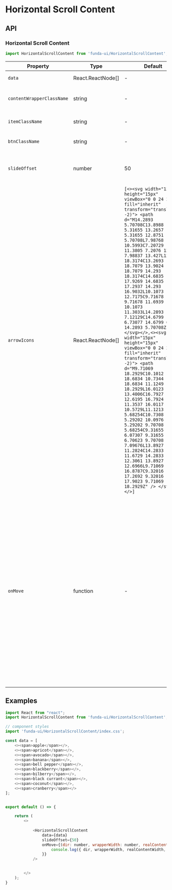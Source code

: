 # Horizontal Scroll Content


## API

### Horizontal Scroll Content
```js
import HorizontalScrollContent from 'funda-ui/HorizontalScrollContent';
```
| Property | Type | Default | Description | Required |
| --- | --- | --- | --- | --- |
| `data` | React.ReactNode[]  | - | Set a default value | - |
| `contentWrapperClassName` | string | - | The class name of the content wrapper. for `<ul>` | - |
| `itemClassName` | string | - | The class name of each item. for `<li>` | - |
| `btnClassName` | string | - | The class name of button. for `<button>` | - |
| `slideOffset` | number  | 50 | The speed of horizontal line scrolling, the value is one pixel length. | - |
| `arrowIcons` | React.ReactNode[] | `[<><svg width="15px" height="15px" viewBox="0 0 24 24" fill="inherit" transform="translate(0 -2)"> <path d="M14.2893 5.70708C13.8988 5.31655 13.2657 5.31655 12.8751 5.70708L7.98768 10.5993C7.20729 11.3805 7.2076 12.6463 7.98837 13.427L12.8787 18.3174C13.2693 18.7079 13.9024 18.7079 14.293 18.3174C14.6835 17.9269 14.6835 17.2937 14.293 16.9032L10.1073 12.7175C9.71678 12.327 9.71678 11.6939 10.1073 11.3033L14.2893 7.12129C14.6799 6.73077 14.6799 6.0976 14.2893 5.70708Z" /> </svg></>,<><svg width="15px" height="15px" viewBox="0 0 24 24" fill="inherit" transform="translate(0 -2)"> <path d="M9.71069 18.2929C10.1012 18.6834 10.7344 18.6834 11.1249 18.2929L16.0123 13.4006C16.7927 12.6195 16.7924 11.3537 16.0117 10.5729L11.1213 5.68254C10.7308 5.29202 10.0976 5.29202 9.70708 5.68254C9.31655 6.07307 9.31655 6.70623 9.70708 7.09676L13.8927 11.2824C14.2833 11.6729 14.2833 12.3061 13.8927 12.6966L9.71069 16.8787C9.32016 17.2692 9.32016 17.9023 9.71069 18.2929Z" /> </svg></>]` | Set left/right icon. Use an array to set four icons. | - |
| `onMove` | function  | - | Call a function when an form field gets focus. It returns two callback values. <br /> <ol><li>The one is the direction in which the content moves, the value is `-1` or `1` (**Number**)</li><li>The second parameter is content wrapper width (**Number**)</li><li>The third parameter is the actual content width (**Number**)</li><li>The last is displacement offset (**Number**).</li></ol> | - |



## Examples

```js
import React from "react";
import HorizontalScrollContent from 'funda-ui/HorizontalScrollContent';

// component styles
import 'funda-ui/HorizontalScrollContent/index.css';

const data = [
    <><span>apple</span></>,
    <><span>apricot</span></>,
    <><span>avocado</span></>,
    <><span>banana</span></>,
    <><span>bell pepper</span></>,
    <><span>blackberry</span></>,
    <><span>bilberry</span></>,
    <><span>black currant</span></>,
    <><span>coconut</span></>,
    <><span>cranberry</span></>
];


export default () => {

    return (
        <>
          
            <HorizontalScrollContent 
                data={data}
                slideOffset={50}
                onMove={(dir: number, wrapperWidth: number, realContentWidth: number, moveOffset: number) => {
                    console.log({ dir, wrapperWidth, realContentWidth, moveOffset });
                }}
            />

          
        </>
    );
}
```